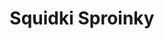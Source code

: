 ---
slug: squidki-sproinky
title: Squidki Sproinky
description: "Squidki Sproinky is an exciting online game. Play for free directly in your browser!"
icon: /images/new_mods/Sprunki Sproinky.png
url: https://wowtbc.net/sprunkin/sproinky/index.html
previewImage: /images/new_mods/Sprunki Sproinky.png
type: new mods

# SEO配置
seo:
  title: "Squidki Sproinky - Play Free Online Game | Fun Browser Games"
  description: "Squidki Sproinky - Play this fun online game for free in your browser. No download required!"
  ogImage: "/images/new_mods/Sprunki Sproinky.png"
  keywords: "squidki-sproinky, online game, browser game, free game, new mods game, play online"

videoUrls:
  - https://www.youtube.com/embed/example1
  - https://www.youtube.com/embed/example2

whyPlay:
  title: "Why Play Squidki Sproinky?"
  items:
    - "Immersive Gameplay: Squidki Sproinky offers an engaging and immersive gaming experience that will keep you entertained for hours"
    - "Challenging Levels: Test your skills with increasingly difficult challenges and obstacles"
    - "Beautiful Graphics: Enjoy stunning visuals and smooth animations that bring the game world to life"
    - "Regular Updates: New content and features are added regularly to keep the game fresh and exciting"
    - "Free to Play: Experience all the fun without spending a penny"
    - "Community Features: Connect with other players, share strategies, and compete for high scores"
    - "Cross-Platform: Play on any device with a web browser, no downloads required"

features:
  title: "Key Features of Squidki Sproinky"
  image: "/images/new_mods/Sprunki Sproinky.png"
  items:
    - "Intuitive Controls: Easy to learn controls make Squidki Sproinky accessible for players of all skill levels"
    - "Multiple Game Modes: Enjoy various gameplay options that provide different challenges and experiences"
    - "Character Customization: Personalize your gaming experience with unique characters and items"
    - "Achievement System: Complete special tasks to earn rewards and recognition"
    - "Leaderboards: Compete with players worldwide and see who can achieve the highest scores"

characteristics:
  title: "Game Characteristics"
  image: "/images/new_mods/Sprunki Sproinky.png"
  items:
    - "Genre: New mods game with elements of strategy and skill"
    - "Difficulty: Suitable for both casual gamers and those seeking a challenge"
    - "Play Time: Quick sessions or extended gameplay, depending on your preference"
    - "Art Style: Vibrant and engaging visuals that enhance the gaming experience"
    - "Sound Design: Immersive audio that complements the gameplay perfectly"

info: "Squidki Sproinky is an exciting online game that offers players a unique and engaging gaming experience. With its intuitive controls, stunning visuals, and challenging gameplay, Squidki Sproinky provides hours of entertainment for players of all ages and skill levels. Whether you're looking for a quick gaming session during a break or an extended play session, Squidki Sproinky delivers an immersive experience that will keep you coming back for more. The game features multiple levels of increasing difficulty, ensuring that players are constantly challenged as they progress. With regular updates adding new content and features, Squidki Sproinky remains fresh and exciting, providing endless entertainment options for its growing community of players."

howToPlayIntro: "Welcome to Squidki Sproinky! This guide will walk you through the basics and help you master the game. Whether you're a beginner or looking to improve your skills, these tips and instructions will enhance your gaming experience."

howToPlaySteps:
  - title: "Getting Started"
    description: "Begin your Squidki Sproinky adventure by familiarizing yourself with the controls. Use your keyboard or mouse to navigate through the game interface. The tutorial will guide you through the basic mechanics and help you understand the objectives."
  - title: "Understanding the Objectives"
    description: "In Squidki Sproinky, your main goal is to progress through levels by completing specific objectives. Each level presents unique challenges that require different strategies and approaches."
  - title: "Mastering the Controls"
    description: "Practice using the controls to improve your precision and reaction time. Squidki Sproinky requires quick reflexes and strategic thinking to overcome obstacles and defeat opponents."
  - title: "Utilizing Power-ups"
    description: "Collect power-ups throughout the game to enhance your abilities and overcome difficult challenges. Each power-up offers unique advantages that can be crucial for success."
  - title: "Developing Strategies"
    description: "As you progress in Squidki Sproinky, develop effective strategies for different scenarios. Analyze patterns, anticipate challenges, and adapt your approach to maximize your performance."

faq:
  title: "Frequently Asked Questions about Squidki Sproinky"
  items:
    - question: "Is Squidki Sproinky free to play?"
      answer: "Yes, Squidki Sproinky is completely free to play directly in your web browser. No downloads or purchases are required to enjoy the full game experience."
    - question: "Can I play Squidki Sproinky on mobile devices?"
      answer: "Yes, Squidki Sproinky is optimized for both desktop and mobile play. You can enjoy the game on any device with a web browser and internet connection."
    - question: "Are there any in-game purchases?"
      answer: "While Squidki Sproinky is free to play, there may be optional in-game purchases available for cosmetic items or additional features that don't affect core gameplay."
    - question: "How often is Squidki Sproinky updated?"
      answer: "The developers regularly update Squidki Sproinky with new content, features, and improvements based on player feedback and game performance."
    - question: "Can I play Squidki Sproinky offline?"
      answer: "Currently, Squidki Sproinky requires an internet connection to play as it's a browser-based online game."
    - question: "Is Squidki Sproinky suitable for children?"
      answer: "Yes, Squidki Sproinky is designed to be family-friendly and suitable for players of all ages."
    - question: "How do I report bugs or issues?"
      answer: "If you encounter any problems while playing Squidki Sproinky, you can report them through the game's support page or contact the developers directly through their website."
    - question: "Still Have Questions?"
      answer: "If you have additional questions about Squidki Sproinky that aren't covered in this FAQ, please visit our support center or contact our customer service team for assistance."
---